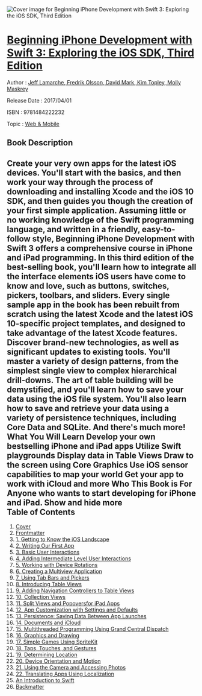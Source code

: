 ![Cover image for Beginning iPhone Development with Swift 3: Exploring the iOS SDK, Third Edition](https://imgdetail.ebookreading.net/cover/cover/web_mobile/EB9781484222232.jpg)

[Beginning iPhone Development with Swift 3: Exploring the iOS SDK, Third Edition](https://ebookreading.net/view/book/Beginning+iPhone+Development+with+Swift+3%3A+Exploring+the+iOS+SDK%2C+Third+Edition-EB9781484222232_1.html "Beginning iPhone Development with Swift 3: Exploring the iOS SDK, Third Edition")
====================================================================================================================

Author : [Jeff Lamarche](https://ebookreading.net/search/author/Jeff+Lamarche),[ Fredrik Olsson](https://ebookreading.net/search/author/+Fredrik+Olsson),[ David Mark](https://ebookreading.net/search/author/+David+Mark),[ Kim Topley](https://ebookreading.net/search/author/+Kim+Topley),[ Molly Maskrey](https://ebookreading.net/search/author/+Molly+Maskrey)

Release Date : 2017/04/01

ISBN : 9781484222232

Topic : [Web & Mobile](https://ebookreading.net/search/category/web-mobile)

Book Description
-----------------

 Create your very own apps for the latest iOS devices. You'll start with the basics, and then work your way through the process of downloading and installing Xcode and the iOS 10 SDK, and then guides you though the creation of your first simple application.
Assuming little or no working knowledge of the Swift programming language, and written in a friendly, easy-to-follow style, Beginning iPhone Development with Swift 3 offers a comprehensive course in iPhone and iPad programming. In this third edition of the best-selling book, you'll learn how to integrate all the interface elements iOS users have come to know and love, such as buttons, switches, pickers, toolbars, and sliders.
Every single sample app in the book has been rebuilt from scratch using the latest Xcode and the latest iOS 10-specific project templates, and designed to take advantage of the latest Xcode features. Discover brand-new technologies, as well as significant updates to existing tools. You'll master a variety of design patterns, from the simplest single view to complex hierarchical drill-downs. The art of table building will be demystified, and you'll learn how to save your data using the iOS file system. You'll also learn how to save and retrieve your data using a variety of persistence techniques, including Core Data and SQLite. And there's much more!
What You Will Learn
Develop your own bestselling iPhone and iPad apps
Utilize Swift playgrounds
Display data in Table Views
Draw to the screen using Core Graphics
Use iOS sensor capabilities to map your world
Get your app to work with iCloud and more
Who This Book is For
Anyone who wants to start developing for iPhone and iPad.
        Show and hide more                
Table of Contents
-----------------

1. [Cover](https://ebookreading.net/view/book/Beginning+iPhone+Development+with+Swift+3%3A+Exploring+the+iOS+SDK%2C+Third+Edition-EB9781484222232_1.html)
1. [Frontmatter](https://ebookreading.net/view/book/Beginning+iPhone+Development+with+Swift+3%3A+Exploring+the+iOS+SDK%2C+Third+Edition-EB9781484222232_2.html)
1. [1. Getting to Know the iOS Landscape](https://ebookreading.net/view/book/Beginning+iPhone+Development+with+Swift+3%3A+Exploring+the+iOS+SDK%2C+Third+Edition-EB9781484222232_3.html)
1. [2. Writing Our First App](https://ebookreading.net/view/book/Beginning+iPhone+Development+with+Swift+3%3A+Exploring+the+iOS+SDK%2C+Third+Edition-EB9781484222232_4.html)
1. [3. Basic User Interactions](https://ebookreading.net/view/book/Beginning+iPhone+Development+with+Swift+3%3A+Exploring+the+iOS+SDK%2C+Third+Edition-EB9781484222232_5.html)
1. [4. Adding Intermediate Level User Interactions](https://ebookreading.net/view/book/Beginning+iPhone+Development+with+Swift+3%3A+Exploring+the+iOS+SDK%2C+Third+Edition-EB9781484222232_6.html)
1. [5. Working with Device Rotations](https://ebookreading.net/view/book/Beginning+iPhone+Development+with+Swift+3%3A+Exploring+the+iOS+SDK%2C+Third+Edition-EB9781484222232_7.html)
1. [6. Creating a Multiview Application](https://ebookreading.net/view/book/Beginning+iPhone+Development+with+Swift+3%3A+Exploring+the+iOS+SDK%2C+Third+Edition-EB9781484222232_8.html)
1. [7. Using Tab Bars and Pickers](https://ebookreading.net/view/book/Beginning+iPhone+Development+with+Swift+3%3A+Exploring+the+iOS+SDK%2C+Third+Edition-EB9781484222232_9.html)
1. [8. Introducing Table Views](https://ebookreading.net/view/book/Beginning+iPhone+Development+with+Swift+3%3A+Exploring+the+iOS+SDK%2C+Third+Edition-EB9781484222232_10.html)
1. [9. Adding Navigation Controllers to Table Views](https://ebookreading.net/view/book/Beginning+iPhone+Development+with+Swift+3%3A+Exploring+the+iOS+SDK%2C+Third+Edition-EB9781484222232_11.html)
1. [10. Collection Views](https://ebookreading.net/view/book/Beginning+iPhone+Development+with+Swift+3%3A+Exploring+the+iOS+SDK%2C+Third+Edition-EB9781484222232_12.html)
1. [11. Split Views and Popoversfor iPad Apps](https://ebookreading.net/view/book/Beginning+iPhone+Development+with+Swift+3%3A+Exploring+the+iOS+SDK%2C+Third+Edition-EB9781484222232_13.html)
1. [12. App Customization with Settings and Defaults](https://ebookreading.net/view/book/Beginning+iPhone+Development+with+Swift+3%3A+Exploring+the+iOS+SDK%2C+Third+Edition-EB9781484222232_14.html)
1. [13. Persistence: Saving Data Between App Launches](https://ebookreading.net/view/book/Beginning+iPhone+Development+with+Swift+3%3A+Exploring+the+iOS+SDK%2C+Third+Edition-EB9781484222232_15.html)
1. [14. Documents and iCloud](https://ebookreading.net/view/book/Beginning+iPhone+Development+with+Swift+3%3A+Exploring+the+iOS+SDK%2C+Third+Edition-EB9781484222232_16.html)
1. [15. Multithreaded Programming Using Grand Central Dispatch](https://ebookreading.net/view/book/Beginning+iPhone+Development+with+Swift+3%3A+Exploring+the+iOS+SDK%2C+Third+Edition-EB9781484222232_17.html)
1. [16. Graphics and Drawing](https://ebookreading.net/view/book/Beginning+iPhone+Development+with+Swift+3%3A+Exploring+the+iOS+SDK%2C+Third+Edition-EB9781484222232_18.html)
1. [17. Simple Games Using SpriteKit](https://ebookreading.net/view/book/Beginning+iPhone+Development+with+Swift+3%3A+Exploring+the+iOS+SDK%2C+Third+Edition-EB9781484222232_19.html)
1. [18. Taps, Touches, and Gestures](https://ebookreading.net/view/book/Beginning+iPhone+Development+with+Swift+3%3A+Exploring+the+iOS+SDK%2C+Third+Edition-EB9781484222232_20.html)
1. [19. Determining Location](https://ebookreading.net/view/book/Beginning+iPhone+Development+with+Swift+3%3A+Exploring+the+iOS+SDK%2C+Third+Edition-EB9781484222232_21.html)
1. [20. Device Orientation and Motion](https://ebookreading.net/view/book/Beginning+iPhone+Development+with+Swift+3%3A+Exploring+the+iOS+SDK%2C+Third+Edition-EB9781484222232_22.html)
1. [21. Using the Camera and Accessing Photos](https://ebookreading.net/view/book/Beginning+iPhone+Development+with+Swift+3%3A+Exploring+the+iOS+SDK%2C+Third+Edition-EB9781484222232_23.html)
1. [22. Translating Apps Using Localization](https://ebookreading.net/view/book/Beginning+iPhone+Development+with+Swift+3%3A+Exploring+the+iOS+SDK%2C+Third+Edition-EB9781484222232_24.html)
1. [An Introduction to Swift](https://ebookreading.net/view/book/Beginning+iPhone+Development+with+Swift+3%3A+Exploring+the+iOS+SDK%2C+Third+Edition-EB9781484222232_25.html)
1. [Backmatter](https://ebookreading.net/view/book/Beginning+iPhone+Development+with+Swift+3%3A+Exploring+the+iOS+SDK%2C+Third+Edition-EB9781484222232_26.html)
